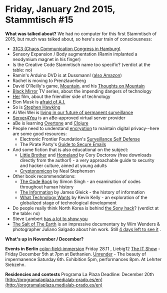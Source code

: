 # **Friday, January 2nd 2015, Stammtisch #15** 

**What was talked about?**
We had no computer for this first Stammtisch of 2015, but much was talked about, so here's our train of consciousness:

- [31C3 (Chaos Communication Congress in Hamburg)](https://events.ccc.de/congress/2014/wiki/Main_Page)
- Sensory Expansion / Body augmentation (Ramin implanted a neodymium magnet in his finger)
- Is the Creative Code Stammtisch name too specific? (verdict at the table: no)
- Ramin's Arduino DVD is at Dussmann! ([also Amazon](http://www.amazon.de/Das-Arduino-Training-Sehen-wies-Linux/dp/3836234564))
- Rachel is moving to Prenzlauerberg
- David O'Reilly's game, [Mountain](http://mountain-game.com/), and his [Thoughts on Mountain](https://medium.com/@davidoreilly/some-thoughts-on-mountain-a2a4b79dac53)
- [Black Mirror](https://en.wikipedia.org/wiki/Black_Mirror_%28TV_series%29) TV series, about the impending dangers of technology
- [Her](https://en.wikipedia.org/wiki/Her_%28film%29) film, about the friendlier side of technology
- Elon Musk is [afraid of A.I.](http://www.theguardian.com/technology/2014/oct/27/elon-musk-artificial-intelligence-ai-biggest-existential-threat)
- So is [Stephen Hawking](http://www.bbc.com/news/technology-30290540)
- Ai Wei Wei is [living in our future of permanent surveillance](https://medium.com/@hansdezwart/ai-weiwei-is-living-in-our-future-474e5dd15e4f)
- [Server4You](http://www.server4you.com/) is an aBe-approved virtual server provider
- aBe is learning [Overtone](https://overtone.github.io/) and [Clojure](http://clojure.org/)
- People need to understand [encryption](https://en.wikipedia.org/wiki/Encryption) to maintain digital privacy--here are some good resources:
  - Electronic Frontier Foundation's [Surveillance Self Defense](https://ssd.eff.org/)
  - The Pirate Party's [Guide to Secure Emails](http://pirateparty.be/take-back-your-privacy-secure-emails)
- And some fiction that is also educational on the subject:
  - [Little Brother](http://craphound.com/littlebrother/download/) and [Homeland](http://craphound.com/homeland/download/) by Cory Doctorow (free downloads directly from the author!) - a very approachable guide to security and hacker culture, aimed at young adults
  - [Cryptonomicon](http://www.amazon.com/Cryptonomicon-Neal-Stephenson/dp/0060512806) by Neal Stephenson
- Other book recommendations:
  - [The Code Book](http://www.amazon.com/The-Code-Book-Science-Cryptography/dp/0385495323) by Simon Singh - an examination of codes throughout human history
  - [The Information](http://www.amazon.com/The-Information-History-Theory-Flood/dp/1400096235) by James Gleick - the history of information
  - [What Technology Wants](http://www.amazon.com/What-Technology-Wants-Kevin-Kelly/dp/0143120174) by Kevin Kelly - an exploration of the globalized stage of technological development
- Do people really think North Korea is behind [the Sony hack](https://en.wikipedia.org/wiki/Sony_Pictures_Entertainment_hack)? (verdict at the table: no)
- Steve Lambert [has a lot to show you](http://visitsteve.com/)
- [The Salt of The Earth](http://www.rottentomatoes.com/m/the_salt_of_the_earth/) is an impressive documentary by Wim Wenders & photographer Juliano Salgado about him work. Still [4 days left to see it](http://www.yorck.de/kinos/detail/100013/?film=110708) .

**What's up in November / December?**

**Events in Berlin**
[color-field-immersion](http://www.liebig12.net/color-field-immersion-ii/) Friday 28.11 , Liebig12
[The IT Show](https://www.facebook.com/events/586314968164642/?pnref=story)  - Friday December 5th at 7pm at Bethanien.
[Unrender](https://www.facebook.com/lehrtersiebzehn?fref=ts)  - The beauty of impermanence Saturday 6th. Exhibition 5pm, performances 8pm. At Lehrter Siebzehn.

**Residencies and contests**
Programa La Plaza
Deadline: December 20th
[http://programalaplaza.medialab-prado.es/en](http://programalaplaza.medialab-prado.es/en)


